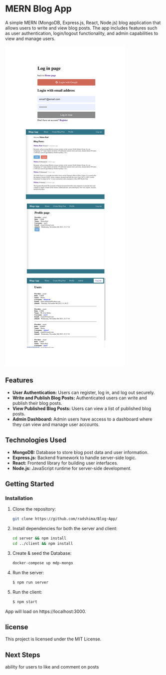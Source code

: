 # MERN Blog App

A simple MERN (MongoDB, Express.js, React, Node.js) blog application that allows users to write and view blog posts. The app includes features such as user authentication, login/logout functionality, and admin capabilities to view and manage users.

![MERN Blog App Screenshot](screenshots/s1.png)

## Features

- **User Authentication:** Users can register, log in, and log out securely.
- **Write and Publish Blog Posts:** Authenticated users can write and publish their blog posts.
- **View Published Blog Posts:** Users can view a list of published blog posts.
- **Admin Dashboard:** Admin users have access to a dashboard where they can view and manage user accounts.

## Technologies Used

- **MongoDB:** Database to store blog post data and user information.
- **Express.js:** Backend framework to handle server-side logic.
- **React:** Frontend library for building user interfaces.
- **Node.js:** JavaScript runtime for server-side development.

## Getting Started


### Installation

1. Clone the repository:

   ```bash
   git clone https://github.com/radshima/Blog-App/

2. Install dependencies for both the server and client:  

    ```bash
    cd server && npm install
    cd ../client && npm install

3. Create & seed the Database: 

    ```bash
    docker-compose up mdp-mongo

4. Run the server:

   ```bash
   $ npm run server

5. Run the client:

   ```bash
   $ npm start

App will load on https://localhost:3000.  


## license
This project is licensed under the MIT License.

## Next Steps
ability for users to like and comment on posts